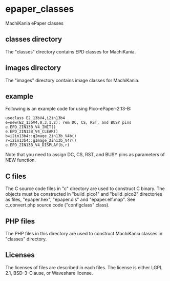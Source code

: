 # epaper_classes
MachiKania ePaper classes

## classes directory
The "classes" directory contains EPD classes for MachiKania.

## images directory
The "images" directory contains image classes for MachiKania.

## example
Following is an example code for using Pico-ePaper-2.13-B:
```console
useclass E2_13bV4,i2in13b4
e=new(E2_13bV4,0,3,1,2): rem DC, CS, RST, and BUSY pins
e.EPD_2IN13B_V4_INIT()
e.EPD_2IN13B_V4_CLEAR()
b=i2in13b4::gImage_2in13b_V4b()
r=i2in13b4::gImage_2in13b_V4r()
e.EPD_2IN13B_V4_DISPLAY(b,r)
```
Note that you need to assign DC, CS, RST, and BUSY pins as parameters of NEW function.

## C files
The C source code files in "c" directory are used to construct C binary. The objects must be constructed in "build_pico1" and "build_pico2" directories as files, "epaper.hex", "epaper.dis" and "epaper.elf.map".  See c_convert.php source code ("configclass" class).

## PHP files
The PHP files in this directory are used to construct MachiKania classes in "classes" directory.

## Licenses
The licenses of files are described in each files. The license is either LGPL 2.1, BSD-3-Clause, or Waveshare license.

